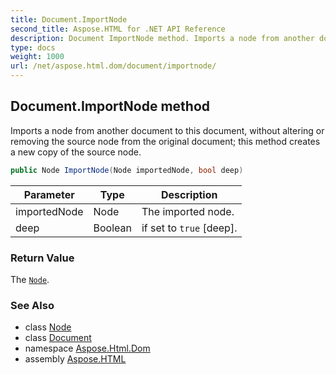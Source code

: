```yaml
---
title: Document.ImportNode
second_title: Aspose.HTML for .NET API Reference
description: Document ImportNode method. Imports a node from another document to this document without altering or removing the source node from the original document this method creates a new copy of the source node
type: docs
weight: 1000
url: /net/aspose.html.dom/document/importnode/
---
```

## Document.ImportNode method

Imports a node from another document to this document, without altering or removing the source node from the original document; this method creates a new copy of the source node.

```csharp
public Node ImportNode(Node importedNode, bool deep)
```

| Parameter | Type | Description |
| --- | --- | --- |
| importedNode | Node | The imported node. |
| deep | Boolean | if set to `true` [deep]. |

### Return Value

The [`Node`](../../node/).

### See Also

* class [Node](../../node/)
* class [Document](../)
* namespace [Aspose.Html.Dom](../../../aspose.html.dom/)
* assembly [Aspose.HTML](../../../)
